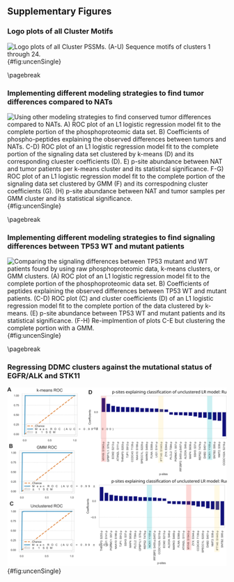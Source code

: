 ## Supplementary Figures

<!-- (Supp. Figure 1) -->
### Logo plots of all Cluster Motifs

![**Logo plots of all Cluster PSSMs.** (A-U) Sequence motifs of clusters 1 through 24.](figureMS1.svg){#fig:uncenSingle}

\pagebreak

<!-- (Supp. Figure 3) -->
### Implementing different modeling strategies to find tumor differences compared to NATs

![**Using other modeling strategies to find conserved tumor differences compared to NATs.** A) ROC plot of an L1 logistic regression model fit to the complete portion of the phosphoproteomic data set. B) Coefficients of phospho-peptides explaining the observed differences between tumors and NATs. C-D) ROC plot of an L1 logistic regression model fit to the complete portion of the signaling data set clustered by k-means (D) and its corresponding cluester coefficients (D). E) p-site abundance between NAT and tumor patients per k-means cluster and its statistical significance. F-G) ROC plot of an L1 logistic regression model fit to the complete portion of the signaling data set clustered by GMM (F) and its correspodning cluster coefficients (G). (H) p-site abundance between NAT and tumor samples per GMM cluster and its statistical significance.](./output/method/figureMS3.svg){#fig:uncenSingle}

\pagebreak

<!-- (Supp. Figure 4) -->
### Implementing different modeling strategies to find signaling differences between TP53 WT and mutant patients

![**Comparing the signaling differences between TP53 mutant and WT patients found by using raw phosphoproteomic data, k-means clusters, or GMM clusters.** (A) ROC plot of an L1 logistic regression model fit to the complete portion of the phosphoproteomic data set. B) Coefficients of peptides explaining the observed differences between TP53 WT and mutant patients. (C-D) ROC plot (C) and cluster coefficients (D) of an L1 logistic regression model fit to the complete portion of the data clustered by k-means. (E) p-site abundance between TP53 WT and mutant patients and its statistical significance. (F-H) Re-implmention of plots C-E but clustering the complete portion with a GMM.](./output/method/figureMS4.svg){#fig:uncenSingle}


\pagebreak

<!-- (Supp. Figure 5) -->
### Regressing DDMC clusters against the mutational status of EGFR/ALK and STK11

![**Prediction of EGFRm/ALKf and STK11 mutants.** A) TP53 cluster coefficients of an L1 logistic regression model. B) Phosphorylation levels of EGFR/ALK WT versus mutant patients and its statistical significance. C) ROC plot of an L1 logistic regression model fit to the DDMC clusters D) EGFRm/ALKf DDMC cluster coefficients of an L1 logistic regression model. (E-G) Re-implementation of plots B-D but predicting STK11 mutational status.](./output/method/figureMS5.svg){#fig:uncenSingle}
